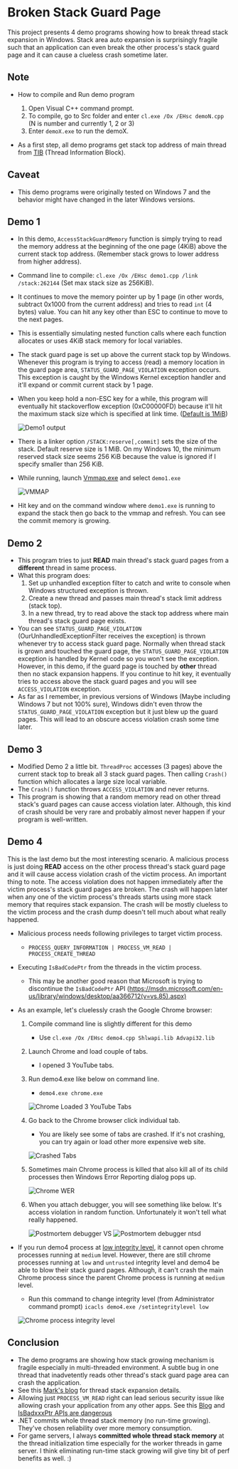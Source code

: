 Broken Stack Guard Page
================================
This project presents 4 demo programs showing how to break thread stack expansion in Windows. Stack area auto expansion is surprisingly fragile such that an application can even break the other process's stack guard page and it can cause a clueless crash sometime later.

## Note ##
* How to compile and Run demo program
    1. Open Visual C++ command prompt.
    1. To compile, go to Src folder and enter `cl.exe /Ox /EHsc demoN.cpp` (N is number and currently 1, 2 or 3)
    1. Enter `demoX.exe` to run the demoX.

* As a first step, all demo programs get stack top address of main thread from [TIB](https://en.wikipedia.org/wiki/Win32_Thread_Information_Block) (Thread Information Block).

## Caveat ##
* This demo programs were originally tested on Windows 7 and the behavior might have changed in the later Windows versions.

## Demo 1 ##
* In this demo, `AccessStackGuardMemory` function is simply trying to read the memory address at the beginning of the one page (4KiB) above the current stack top address. (Remember stack grows to lower address from higher address).
* Command line to compile: `cl.exe /Ox /EHsc demo1.cpp /link /stack:262144` (Set max stack size as 256KiB).
* It continues to move the memory pointer up by 1 page (in other words, subtract 0x1000 from the current address) and tries to read `int` (4 bytes) value. You can hit any key other than ESC to continue to move to the next pages.
* This is essentially simulating nested function calls where each function allocates or uses 4KiB stack memory for local variables.
* The stack guard page is set up above the current stack top by Windows. Whenever this program is trying to access (read) a memory location in the guard page area, `STATUS_GUARD_PAGE_VIOLATION` exception occurs. This exception is caught by the Windows Kernel exception handler and it'll expand or commit current stack by 1 page. 
* When you keep hold a non-ESC key for a while, this program will eventually hit stackoverflow exception (0xC00000FD) because it'll hit the maximum stack size which is specified at link time. ([Default is 1MiB](https://msdn.microsoft.com/en-us/library/windows/desktop/ms686774(v=vs.85).aspx))

    ![Demo1 output](img/Demo1_StackOverflow.PNG)

* There is a linker option `/STACK:reserve[,commit]` sets the size of the stack. Default reserve size is 1 MiB. On my Windows 10, the minimum reserved stack size seems 256 KiB because the value is ignored if I specify smaller than 256 KiB.
* While running, launch [Vmmap.exe](https://technet.microsoft.com/en-us/sysinternals/vmmap.aspx) and select `demo1.exe` 

    ![VMMAP](img/vmmap.PNG)

* Hit <Space> key and on the command window where `demo1.exe` is running to expand the stack then go back to the vmmap and refresh. You can see the commit memory is growing.

## Demo 2 ##
* This program tries to just **READ** main thread's stack guard pages from a **different** thread in same process.
* What this program does:
    1. Set up unhandled exception filter to catch and write to console when Windows structured exception is thrown.
    1. Create a new thread and passes main thread's stack limit address (stack top).
    1. In a new thread, try to read above the stack top address where main thread's stack guard page exists.
* You can see `STATUS_GUARD_PAGE_VIOLATION` (OurUnhandledExceptionFilter receives the exception) is thrown whenever try to access stack guard page. Normally when thread stack is grown and touched the guard page, the `STATUS_GUARD_PAGE_VIOLATION` exception is handled by Kernel code so you won't see the exception. However, in this demo, if the guard page is touched by **other** thread then no stack expansion happens. If you continue to hit <Space> key, it eventually tries to access above the stack guard pages and you will see `ACCESS_VIOLATION` exception.
* As far as I remember, in previous versions of Windows (Maybe including Windows 7 but not 100% sure), Windows didn't even throw the `STATUS_GUARD_PAGE_VIOLATION` exception but it just blew up the guard pages. This will lead to an obscure access violation crash some time later.

## Demo 3 ##
* Modified Demo 2 a little bit. `ThreadProc` accesses (3 pages) above the current stack top to break all 3 stack guard pages. Then calling `Crash()` function which allocates a large size local variable.
* The `Crash()` function throws `ACCESS_VIOLATION` and never returns.
* This program is showing that a random memory read on other thread stack's guard pages can cause access violation later. Although, this kind of crash should be very rare and probably almost never happen if your program is well-written.

## Demo 4 ##
This is the last demo but the most interesting scenario. A malicious process is just doing **READ** access on the other process thread's stack guard page and it will cause access violation crash of the victim process. An important thing to note. The access violation does not happen immediately after the victim process's stack guard pages are broken. The crash will happen later when any one of the victim process's threads starts using more stack memory that requires stack expansion. The crash will be mostly clueless to the victim process and the crash dump doesn't tell much about what really happened.

* Malicious process needs following privileges to target victim process.
    * `PROCESS_QUERY_INFORMATION | PROCESS_VM_READ | PROCESS_CREATE_THREAD`
* Executing `IsBadCodePtr` from the threads in the victim process.
    * This may be another good reason that Microsoft is trying to discontinue the `IsBadCodePtr` API (https://msdn.microsoft.com/en-us/library/windows/desktop/aa366712(v=vs.85).aspx)
* As an example, let's cluelessly crash the Google Chrome browser:
    1. Compile command line is slightly different for this demo
        * Use `cl.exe /Ox /EHsc demo4.cpp Shlwapi.lib Advapi32.lib`
    1. Launch Chrome and load couple of tabs.
        * I opened 3 YouTube tabs.
    1. Run demo4.exe like below on command line. 
        * `demo4.exe chrome.exe`

        ![Chrome Loaded 3 YouTube Tabs](img/Chrome1.PNG)

    1. Go back to the Chrome browser click individual tab.
        * You are likely see some of tabs are crashed. If it's not crashing, you can try again or load other more expensive web site.

        ![Crashed Tabs](img/Chrome2.PNG)

    1. Sometimes main Chrome process is killed that also kill all of its child processes then Windows Error Reporting dialog pops up.

        ![Chrome WER](img/Chrome_WER.PNG) 

    1. When you attach debugger, you will see something like below. It's access violation in random function. Unfortunately it won't tell what really happened.
    
        ![Postmortem debugger VS](img/VS_Debugger.PNG)
        ![Postmortem debugger ntsd](img/ntsd_postmortem_debug.PNG)

* If you run demo4 process at [low integrity level](https://msdn.microsoft.com/en-us/library/bb625960.aspx), it cannot open chrome processes running at `medium` level. However, there are still chrome processes running at `low` and `untrusted` integrity level and demo4 be able to blow their stack guard pages. Although, it can't crash the main Chrome process since the parent Chrome process is running at `medium` level.    
    * Run this command to change integrity level (from Administrator command prompt) `icacls demo4.exe /setintegritylevel low`
     
    ![Chrome process integrity level](img/chrome_integrity_level.PNG)

## Conclusion ##
- The demo programs are showing how stack growing mechanism is fragile especially in multi-threaded environment. A subtle bug in one thread that inadvetently reads other thread's stack guard page area can crash the application.
- See this [Mark's blog](http://blogs.technet.com/b/markrussinovich/archive/2009/07/08/3261309.aspx) for thread stack expansion details.
- Allowing just `PROCESS_VM_READ` right can lead serious security issue like allowing crash your application from any other apps. See this [Blog](http://blogs.msdn.com/b/oldnewthing/archive/2006/01/17/513779.aspx) and [IsBadxxxPtr APIs are dangerous](http://blogs.msdn.com/b/larryosterman/archive/2004/05/18/134471.aspx) 
- .NET commits whole thread stack memory (no run-time growing). They've chosen reliability over more memory consumption.
- For game servers, I always **committed whole thread stack memory** at the thread initialization time especially for the worker threads in game server. I think eliminating run-time stack growing will give tiny bit of perf benefits as well. :)

